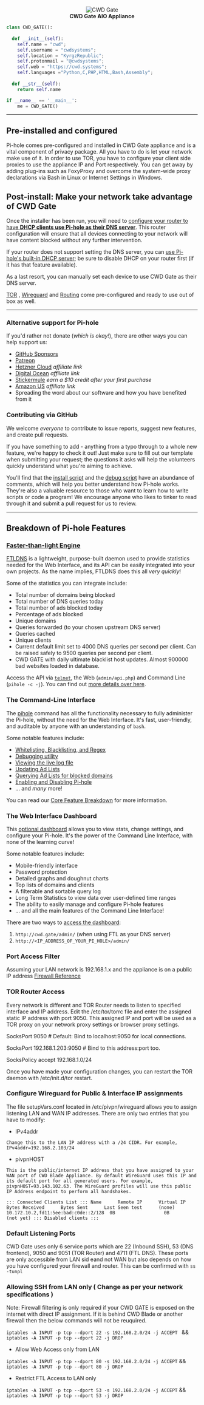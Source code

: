 <!-- markdownlint-configure-file { "MD004": { "style": "consistent" } } -->
<!-- markdownlint-disable MD033 -->
#

<p align="center">
 <picture>
    <source media="(prefers-color-scheme: dark)" srcset="https://cwd.systems/img/cwd-gate.png">
    <img src="https://cwd.systems/img/cwd-gate.png"  alt="CWD Gate">
  </picture>
<br>
    <strong>CWD Gate AIO Appliance</strong>
</p>

```python
class CWD_GATE():
    
  def __init__(self):
    self.name = "cwd";
    self.username = "cwdsystems";
    self.location = "KyrgzRepublic";
    self.protonmail = "@cwdsystems";
    self.web = "https://cwd.systems";
    self.languages ="Python,C,PHP,HTML,Bash,Assembly";
  
  def __str__(self):
    return self.name

if __name__ == '__main__':
    me = CWD_GATE()
```


-----

## Pre-installed and configured

Pi-hole comes pre-configured and installed in CWD Gate appliance and is a vital component of privacy package. All you have to do is let your network make use of it. In order to use TOR, you have to configure your client side proxies to use the appliance IP and Port respectively. You can get away by adding plug-ins such as FoxyProxy and overcome the system-wide proxy declarations via Bash in Linux or Internet Settings in Windows.

## Post-install: Make your network take advantage of CWD Gate

Once the installer has been run, you will need to [configure your router to have **DHCP clients use Pi-hole as their DNS server**](https://discourse.pi-hole.net/t/how-do-i-configure-my-devices-to-use-pi-hole-as-their-dns-server/245). This router configuration will ensure that all devices connecting to your network will have content blocked without any further intervention.

If your router does not support setting the DNS server, you can [use Pi-hole's built-in DHCP server](https://discourse.pi-hole.net/t/how-do-i-use-pi-holes-built-in-dhcp-server-and-why-would-i-want-to/3026); be sure to disable DHCP on your router first (if it has that feature available).

As a last resort, you can manually set each device to use CWD Gate as their DNS server.

[TOR](https://torproject.org/) , [Wireguard](https://wireguard.com/) and [Routing](https://opensource.com/business/16/8/introduction-linux-network-routing) come pre-configured and ready to use out of box as well. 

-----

### Alternative support for Pi-hole

If you'd rather not donate (_which is okay!_), there are other ways you can help support us:

- [GitHub Sponsors](https://github.com/sponsors/pi-hole/)
- [Patreon](https://patreon.com/pihole)
- [Hetzner Cloud](https://hetzner.cloud/?ref=7aceisRX3AzA) _affiliate link_
- [Digital Ocean](https://www.digitalocean.com/?refcode=344d234950e1) _affiliate link_
- [Stickermule](https://www.stickermule.com/unlock?ref_id=9127301701&utm_medium=link&utm_source=invite) _earn a $10 credit after your first purchase_
- [Amazon US](https://www.amazon.com/exec/obidos/redirect-home/pihole09-20) _affiliate link_
- Spreading the word about our software and how you have benefited from it

### Contributing via GitHub

We welcome _everyone_ to contribute to issue reports, suggest new features, and create pull requests.

If you have something to add - anything from a typo through to a whole new feature, we're happy to check it out! Just make sure to fill out our template when submitting your request; the questions it asks will help the volunteers quickly understand what you're aiming to achieve.

You'll find that the [install script](https://github.com/pi-hole/pi-hole/blob/master/automated%20install/basic-install.sh) and the [debug script](https://github.com/pi-hole/pi-hole/blob/master/advanced/Scripts/piholeDebug.sh) have an abundance of comments, which will help you better understand how Pi-hole works. They're also a valuable resource to those who want to learn how to write scripts or code a program! We encourage anyone who likes to tinker to read through it and submit a pull request for us to review.

-----

## Breakdown of Pi-hole Features

### [Faster-than-light Engine](https://github.com/pi-hole/ftl)

[FTLDNS](https://github.com/pi-hole/ftl) is a lightweight, purpose-built daemon used to provide statistics needed for the Web Interface, and its API can be easily integrated into your own projects. As the name implies, FTLDNS does this all _very quickly_!

Some of the statistics you can integrate include:

- Total number of domains being blocked
- Total number of DNS queries today
- Total number of ads blocked today
- Percentage of ads blocked
- Unique domains
- Queries forwarded (to your chosen upstream DNS server)
- Queries cached
- Unique clients
- Current default limit set to 4000 DNS queries per second per client. Can be raised safely to 9500 queries per second per client.
- CWD GATE with daily ultimate blacklist host updates. Almost 900000 bad websites loaded in database.

Access the API via [`telnet`](https://github.com/pi-hole/FTL), the Web (`admin/api.php`) and Command Line (`pihole -c -j`). You can find out [more details over here](https://discourse.pi-hole.net/t/pi-hole-api/1863).

### The Command-Line Interface

The [pihole](https://docs.pi-hole.net/core/pihole-command/) command has all the functionality necessary to fully administer the Pi-hole, without the need for the Web Interface. It's fast, user-friendly, and auditable by anyone with an understanding of `bash`.

Some notable features include:

- [Whitelisting, Blacklisting, and Regex](https://docs.pi-hole.net/core/pihole-command/#whitelisting-blacklisting-and-regex)
- [Debugging utility](https://docs.pi-hole.net/core/pihole-command/#debugger)
- [Viewing the live log file](https://docs.pi-hole.net/core/pihole-command/#tail)
- [Updating Ad Lists](https://docs.pi-hole.net/core/pihole-command/#gravity)
- [Querying Ad Lists for blocked domains](https://docs.pi-hole.net/core/pihole-command/#query)
- [Enabling and Disabling Pi-hole](https://docs.pi-hole.net/core/pihole-command/#enable-disable)
- ... and _many_ more!

You can read our [Core Feature Breakdown](https://docs.pi-hole.net/core/pihole-command/#pi-hole-core) for more information.

### The Web Interface Dashboard

This [optional dashboard](https://github.com/pi-hole/AdminLTE) allows you to view stats, change settings, and configure your Pi-hole. It's the power of the Command Line Interface, with none of the learning curve!

Some notable features include:

- Mobile-friendly interface
- Password protection
- Detailed graphs and doughnut charts
- Top lists of domains and clients
- A filterable and sortable query log
- Long Term Statistics to view data over user-defined time ranges
- The ability to easily manage and configure Pi-hole features
- ... and all the main features of the Command Line Interface!

There are two ways to [access the dashboard](https://discourse.pi-hole.net/t/how-do-i-access-pi-holes-dashboard-admin-interface/3168):

1. `http://cwd.gate/admin/` (when using FTL as your DNS server)
2. `http://<IP_ADDRESS_OF_YOUR_PI_HOLE>/admin/`

### Port Access Filter

Assuming your LAN network is 192.168.1.x and the appliance is on a public IP address [Firewall Reference](https://www.ibm.com/support/pages/using-iptables-block-specific-ports)

### TOR Router Access

Every network is different and TOR Router needs to listen to specified interface and IP address. Edit the /etc/tor/torrc file and enter the assigned static IP address with port 9050. This assigned IP and port will be used as a TOR proxy on your network proxy settings or browser proxy settings. 

SocksPort 9050 # Default: Bind to localhost:9050 for local connections. <p>
SocksPort 192.168.1.203:9050 # Bind to this address:port too. <p>
SocksPolicy accept 192.168.1.0/24<p>

Once you have made your configuration changes, you can restart the TOR daemon with /etc/init.d/tor restart.

### Configure Wireguard for Public & Interface IP assignments

The file setupVars.conf located in /etc/pivpn/wireguard allows you to assign listening LAN and WAN IP addresses. There are only two entries that you have to modify:

* IPv4addr

`Change this to the LAN IP address with a /24 CIDR. For example, IPv4addr=192.168.2.103/24 `

* pivpnHOST

`This is the public/internet IP address that you have assigned to your WAN port of CWD Blade Appliance. By default WireGuard uses this IP and its default port for all generated users. For example, pivpnHOST=93.143.102.63. The WireGuard profiles will use this public IP Address endpoint to perform all handshakes. `

`::: Connected Clients List :::
Name      Remote IP      Virtual IP                        Bytes Received      Bytes Sent      Last Seen
test      (none)         10.172.10.2,fd11:5ee:bad:c0de::2/128  0B                  0B          (not yet)
::: Disabled clients :::
`
### Default Listening Ports

CWD Gate uses only 6 service ports which are 22 (Inbound SSH), 53 (DNS frontend), 9050 and 9051 (TOR Router) and 4711 (FTL DNS). These ports are only accessible from LAN sid eand not WAN but also depends on how you have configured your firewall and router. This can be confirmed with `ss -tunpl`

### Allowing SSH from LAN only ( Change as per your network specifications )

Note: Firewall filtering is only required if your CWD GATE is exposed on the internet with direct IP assignment. If it is behind CWD Blade or another firewall then the below commands will not be reuquired. 

`iptables -A INPUT -p tcp --dport 22 -s 192.168.2.0/24 -j ACCEPT ` && 
`iptables -A INPUT -p tcp --dport 22 -j DROP`

* Allow Web Access only from LAN

`iptables -A INPUT -p tcp --dport 80 -s 192.168.2.0/24 -j ACCEPT` && 
`iptables -A INPUT -p tcp --dport 80 -j DROP`

* Restrict FTL Access to LAN only

`iptables -A INPUT -p tcp --dport 53 -s 192.168.2.0/24 -j ACCEPT` && 
`iptables -A INPUT -p tcp --dport 53 -j DROP`

